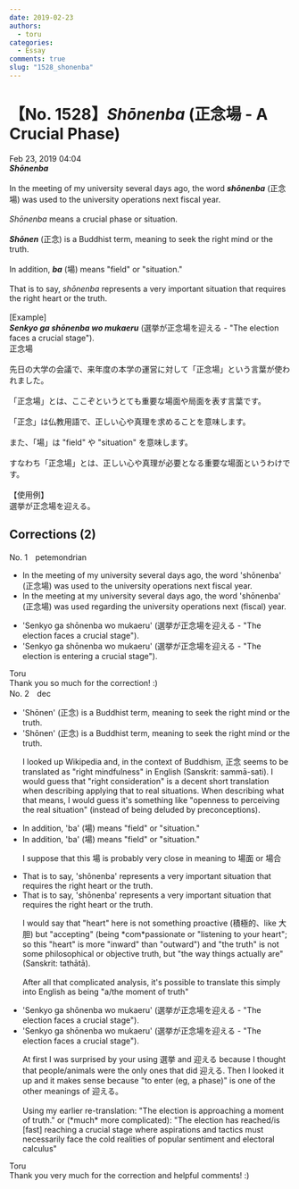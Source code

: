 ```yaml
---
date: 2019-02-23
authors:
  - toru
categories:
  - Essay
comments: true
slug: "1528_shonenba"
---
```


# 【No. 1528】<strong><em>Shōnenba</em></strong> (正念場 - A Crucial Phase)
<div class="date">Feb 23, 2019 04:04</div>
<div id="post"><div id="body_show_ori">
<strong><em>Shōnenba</em></strong><br/><br/>In the meeting of my university several days ago, the word <strong><em>shōnenba</em></strong> (正念場) was used to the university operations next fiscal year.<br/><br/><em>Shōnenba</em> means a crucial phase or situation.<br/><br/><strong><em>Shōnen</em></strong> (正念) is a Buddhist term, meaning to seek the right mind or the truth.<br/><br/>In addition, <strong><em>ba</em></strong> (場) means "field" or "situation."<br/><br/>That is to say, <em>shōnenba</em> represents a very important situation that requires the right heart or the truth.<br/><br/>[Example]<br/><strong><em>Senkyo ga shōnenba wo mukaeru</em></strong> (選挙が正念場を迎える - "The election faces a crucial stage").
</div></div>

<!-- more -->

<div id="post_ja"><div id="body_show_mo">
正念場<br/><br/>先日の大学の会議で、来年度の本学の運営に対して「正念場」という言葉が使われました。<br/><br/>「正念場」とは、ここぞというとても重要な場面や局面を表す言葉です。<br/><br/>「正念」は仏教用語で、正しい心や真理を求めることを意味します。<br/><br/>また、「場」は "field" や "situation" を意味します。<br/><br/>すなわち「正念場」とは、正しい心や真理が必要となる重要な場面というわけです。<br/><br/>【使用例】<br/>選挙が正念場を迎える。
</div></div>

## Corrections (2)
<div id="block"><div class="first_name"> No. 1　<span class="just_name">petemondrian</span></div><div id="block2">
<ul class="correction_field">
<li class="incorrect">In the meeting of my university several days ago, the word 'shōnenba' (正念場) was used to the university operations next fiscal year.</li>
<li class="corrected correct">
In the meeting <span class="f_blue">at </span>my university several days ago, the word 'shōnenba' (正念場) was used <span class="f_blue">regarding </span>the university operations next <span class="f_gray">(fiscal) </span>year.
</li>
</ul>
<ul class="correction_field">
<li class="incorrect">'Senkyo ga shōnenba wo mukaeru' (選挙が正念場を迎える - "The election faces a crucial stage").</li>
<li class="corrected correct">
'Senkyo ga shōnenba wo mukaeru' (選挙が正念場を迎える - "The election <span class="f_blue">is entering</span> a crucial stage").
</li>
</ul>
</div><div class="name"><span class="just_name">Toru</span><br>
Thank you so much for the correction! :)
</div>
</div>
<div id="block"><div class="first_name"> No. 2　<span class="just_name">dec</span></div><div id="block2">
<ul class="correction_field">
<li class="incorrect">'Shōnen' (正念) is a Buddhist term, meaning to seek the right mind or the truth.</li>
<li class="corrected correct">
'Shōnen' (正念) is a Buddhist term, meaning to seek the right mind or the truth.
<p class="correction_comment">I looked up Wikipedia and, in the context of Buddhism, 正念 seems to be translated as "right mindfulness" in English (Sanskrit: sammā-sati). I would guess that "right consideration" is a decent short translation when describing applying that to real situations. When describing what that means, I would guess it's something like "openness to perceiving the real situation" (instead of being deluded by preconceptions).</p>
</li>
</ul>
<ul class="correction_field">
<li class="incorrect">In addition, 'ba' (場) means "field" or "situation."</li>
<li class="corrected correct">
In addition, 'ba' (場) means "field" or "situation."
<p class="correction_comment">I suppose that this 場 is probably very close in meaning to 場面 or 場合</p>
</li>
</ul>
<ul class="correction_field">
<li class="incorrect">That is to say, 'shōnenba' represents a very important situation that requires the right heart or the truth.</li>
<li class="corrected correct">
That is to say, 'shōnenba' represents a very important situation that requires the right heart or the truth.
<p class="correction_comment">I would say that "heart" here is not something proactive (積極的、like 大胆) but "accepting" (being *com*passionate or "listening to your heart"; so this "heart" is more "inward" than "outward") and "the truth" is not some philosophical or objective truth, but "the way things actually are" (Sanskrit: tathātā).<br/><br/>After all that complicated analysis, it's possible to translate this simply into English as being "a/the moment of truth"</p>
</li>
</ul>
<ul class="correction_field">
<li class="incorrect">'Senkyo ga shōnenba wo mukaeru' (選挙が正念場を迎える - "The election faces a crucial stage").</li>
<li class="corrected correct">
'Senkyo ga shōnenba wo mukaeru' (選挙が正念場を迎える - "The election faces a crucial stage").
<p class="correction_comment">At first I was surprised by your using 選挙 and 迎える because I thought that people/animals were the only ones that did 迎える. Then I looked it up and it makes sense because "to enter (eg, a phase)" is one of the other meanings of 迎える。<br/><br/>Using my earlier re-translation: "The election is approaching a moment of truth." or (*much* more complicated): "The election has reached/is [fast] reaching a crucial stage where aspirations and tactics must necessarily face the cold realities of popular sentiment and electoral calculus"</p>
</li>
</ul>
</div><div class="name"><span class="just_name">Toru</span><br>
Thank you very much for the correction and helpful comments! :)
</div>
</div>
